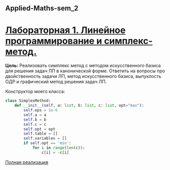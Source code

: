 ## Applied-Maths-sem_2
# [Лабораторная 1. Линейное программирование и симплекс-метод.](Applied-Maths-sem_2/lab1)

**Цель:** Реализовать симплекс метод с методом искусственного базиса для решения задач ЛП в канонической форме. Ответить на вопросы про двойственность задачи ЛП, метод искусственного базиса, выпуклость ОДР и графический метод решения задач ЛП.

Конструктор моего класса: 

```python
class SimplexMethod:
    def __init__(self, a: list, b: list, c: list, opt="max"):
        self.eps = 1e-6
        self.a = a
        self.b = b
        self.c = c
        self.opt = opt
        self.table = []
        self.variables = []
        if self.opt == 'min':
            for i in range(len(c)):
                c[i] = -c[i]


```
[Полная реализация](Applied-Maths-sem_2/lab1/lab1_SimplexMethod.py)
